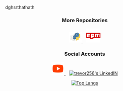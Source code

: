 dghsrthathath


<div align="center">
  <h3>More Repositories</h3>
    <a href="https://pypi.org/user/trevor256/">
    <img alt="trevor256's Python" href="Rust Crates" width="40px" src="https://raw.githubusercontent.com/trevor256/trevor256/main/PyPI.svg"/>     
    </a>  
&nbsp;&nbsp;
    <a href="https://www.npmjs.com/~trevor256">
    <img alt="trevor256's NPM" width="45px" src="https://raw.githubusercontent.com/trevor256/trevor256/main/npm.svg"/>     
    </a>

  <h3>Social Accounts</h3> 
    <a href="https://www.youtube.com/channel/UC7U47K09nNH-KX7-v4bd-kw">
    <img alt="trevor256's Youtube" width="40px" src="https://raw.githubusercontent.com/trevor256/trevor256/main/youtube.svg" />
    </a>
  &nbsp;&nbsp;
  <a href="https://www.linkedin.com/in/trevor256">
    <img alt="trevor256's LinkedIN" width="40px" src="https://brand.linkedin.com/content/dam/me/business/en-us/amp/brand-site/v2/bg/LI-Bug.svg.original.svg" />
    </a>

   [![Top Langs](https://github-readme-stats.vercel.app/api/top-langs/?username=trevor256&layout=compact&theme=dark&hide_border=true)](https://github.com/anuraghazra/github-readme-stats)
